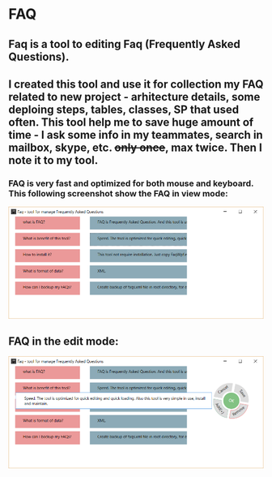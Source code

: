 # FAQ

## Faq is a tool to editing Faq (Frequently Asked Questions).
## I created this tool and use it for collection my FAQ related to new project - arhitecture details, some deploing steps, tables, classes, SP that used often. This tool help me to save huge amount of time - I ask some info in my teammates, search in mailbox, skype, etc. <s> only once</s>, max twice. Then I note it to my tool.

### FAQ is very fast and optimized for both mouse and keyboard. This following screenshot show the FAQ in view mode:
![faq view screen](screen.png)
## FAQ in the edit mode:   
![faq edit screen](editmode.png)
